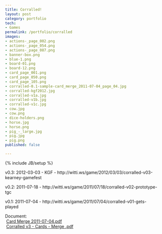 ```yaml
---
title: Corralled!
layout: post
category: portfolio
tech:
- Games
permalink: /portfolio/corralled
images:
- actions-_page_002.png
- actions-_page_054.png
- actions-_page_087.png
- banner-box.png
- blue-1.png
- board-01.png
- board-12.png
- card_page_001.png
- card_page_050.png
- card_page_105.png
- corralled-0.1-sample-card_merge_2011-07-04_page_04.jpg
- corralled-kgf2012.jpg
- corralled-v1a.jpg
- corralled-v1b.jpg
- corralled-v1c.jpg
- cow.jpg
- cow.png
- dice-holders.png
- horse.jpg
- horse.png
- pig_-_large.jpg
- pig.jpg
- pig.png
published: false

---
```

{% include JB/setup %}
<div id="node-223" class="node node-portfolio node-promoted node-unpublished">
  <div class="content clearfix">
    <div class="field field-name-body field-type-text-with-summary field-label-hidden"><div class="field-items"><div class="field-item even"><p>v0.3: 2012-03-03 - KGF - http://witti.ws/game/2012/03/03/corralled-v03-kearney-gamefest</p>
<p>v0.2: 2011-07-18 - http://witti.ws/game/2011/07/18/corralled-v02-prototype-tgc</p>
<p>v0.1: 2011-07-04 - http://witti.ws/game/2011/07/04/corralled-v01-gets-played</p>
</div></div></div><div class="field field-name-field-document field-type-file field-label-above"><div class="field-label">Document:&nbsp;</div><div class="field-items"><div class="field-item even"><span class="file"><img class="file-icon" alt="" title="application/pdf" src="http://w.wcdn.ws/cdn/farfuture/Um5qpkHGo-_XyQ7JNKXdQYS5N5qppOC7ytIagaqa-AE/drupal:7.15-dev/modules/file/icons/application-pdf.png" /> <a href="http://w.wcdn.ws/cdn/farfuture/iGAg0QHwllIMPsRby8b8ELCJng1eBLpb2bkAv54RuxM/md5:111723053abd5c3d1f0fd9121c4e810f/sites/default/files/portfolio/Card%20Merge%202011-07-04.pdf" type="application/pdf; length=119178">Card Merge 2011-07-04.pdf</a></span></div><div class="field-item odd"><span class="file"><img class="file-icon" alt="" title="application/pdf" src="http://w.wcdn.ws/cdn/farfuture/Um5qpkHGo-_XyQ7JNKXdQYS5N5qppOC7ytIagaqa-AE/drupal:7.15-dev/modules/file/icons/application-pdf.png" /> <a href="http://w.wcdn.ws/cdn/farfuture/tNW_DldRhI7hfg-vyWI0MmplAcKc9rA3i5JKb99_rr4/md5:82a090cda1f6e7598e92a65937527767/sites/default/files/portfolio/Corralled%20v3%20-%20Cards%20-%20Merge%20.pdf" type="application/pdf; length=367479">Corralled v3 - Cards - Merge .pdf</a></span></div></div></div>  </div>
</div>
